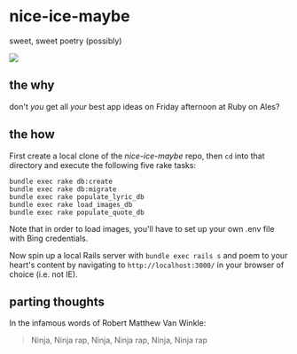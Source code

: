 # nice-ice-maybe
sweet, sweet poetry (possibly)

![](http://foodnetwork.sndimg.com/content/dam/images/food/fullset/2012/4/5/2/FNM_050112-Ted-Farmers-Market-001_s4x3.jpg.rend.sniipadlarge.jpeg)

## the why
don't _you_ get all _your_ best app ideas on Friday afternoon at Ruby on Ales?

## the how
First create a local clone of the _nice-ice-maybe_ repo, then `cd` into that directory and execute the following five rake tasks:

```
bundle exec rake db:create
bundle exec rake db:migrate
bundle exec rake populate_lyric_db
bundle exec rake load_images_db
bundle exec rake populate_quote_db
```

Note that in order to load images, you'll have to set up your own .env file with Bing credentials.

Now spin up a local Rails server with `bundle exec rails s` and poem to your heart's content by navigating to `http://localhost:3000/` in your browser of choice (i.e. not IE).

## parting thoughts
In the infamous words of Robert Matthew Van Winkle:
>Ninja, Ninja rap, Ninja, Ninja rap, Ninja, Ninja rap